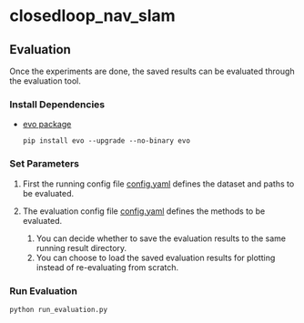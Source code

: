 # closedloop_nav_slam

## Evaluation

Once the experiments are done, the saved results can be evaluated through the evaluation tool.

### Install Dependencies

  - [evo package](https://github.com/MichaelGrupp/evo?tab=readme-ov-file)
  
        pip install evo --upgrade --no-binary evo

### Set Parameters

1. First the running config file [config.yaml](../settings/config.yaml) defines the dataset and paths to be evaluated.

2. The evaluation config file [config.yaml](config.yaml) defines the methods to be evaluated.
    1. You can decide whether to save the evaluation results to the same running result directory.
    2. You can choose to load the saved evaluation results for plotting instead of re-evaluating from scratch.

### Run Evaluation
        
    python run_evaluation.py